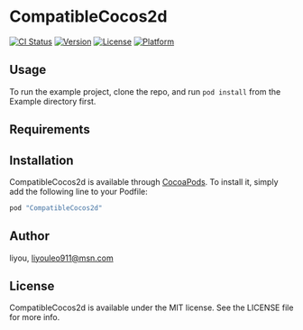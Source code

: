 # CompatibleCocos2d

[![CI Status](http://img.shields.io/travis/liyou/CompatibleCocos2d.svg?style=flat)](https://travis-ci.org/liyou/CompatibleCocos2d)
[![Version](https://img.shields.io/cocoapods/v/CompatibleCocos2d.svg?style=flat)](http://cocoapods.org/pods/CompatibleCocos2d)
[![License](https://img.shields.io/cocoapods/l/CompatibleCocos2d.svg?style=flat)](http://cocoapods.org/pods/CompatibleCocos2d)
[![Platform](https://img.shields.io/cocoapods/p/CompatibleCocos2d.svg?style=flat)](http://cocoapods.org/pods/CompatibleCocos2d)

## Usage

To run the example project, clone the repo, and run `pod install` from the Example directory first.

## Requirements

## Installation

CompatibleCocos2d is available through [CocoaPods](http://cocoapods.org). To install
it, simply add the following line to your Podfile:

```ruby
pod "CompatibleCocos2d"
```

## Author

liyou, liyouleo911@msn.com

## License

CompatibleCocos2d is available under the MIT license. See the LICENSE file for more info.
